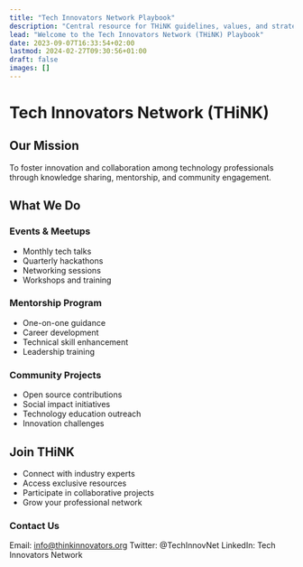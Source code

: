 ```yaml
---
title: "Tech Innovators Network Playbook"
description: "Central resource for THiNK guidelines, values, and strategic initiatives"
lead: "Welcome to the Tech Innovators Network (THiNK) Playbook"
date: 2023-09-07T16:33:54+02:00
lastmod: 2024-02-27T09:30:56+01:00
draft: false
images: []
---
```


# Tech Innovators Network (THiNK)

## Our Mission
To foster innovation and collaboration among technology professionals through knowledge sharing, mentorship, and community engagement.

## What We Do

### Events & Meetups
- Monthly tech talks
- Quarterly hackathons
- Networking sessions
- Workshops and training

### Mentorship Program
- One-on-one guidance
- Career development
- Technical skill enhancement
- Leadership training

### Community Projects
- Open source contributions
- Social impact initiatives
- Technology education outreach
- Innovation challenges

## Join THiNK
- Connect with industry experts
- Access exclusive resources
- Participate in collaborative projects
- Grow your professional network

### Contact Us
Email: info@thinkinnovators.org
Twitter: @TechInnovNet
LinkedIn: Tech Innovators Network
